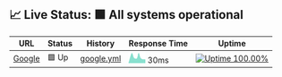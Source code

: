 ## 📈 Live Status: <!--live status--> **🟩 All systems operational**

<!--start: status pages-->
<!-- This summary is generated by Upptime (https://github.com/upptime/upptime) -->
<!-- Do not edit this manually, your changes will be overwritten -->

| URL                              | Status | History                                                                             | Response Time                                                              | Uptime                                                                                                                                                                                                         |
| -------------------------------- | ------ | ----------------------------------------------------------------------------------- | -------------------------------------------------------------------------- | -------------------------------------------------------------------------------------------------------------------------------------------------------------------------------------------------------------- |
| [Google](https://www.google.com) | 🟩 Up  | [google.yml](https://github.com/pavelloz/uptimez/commits/master/history/google.yml) | <img alt="Response time graph" src="./graphs/google.png" height="20"> 30ms | [![Uptime 100.00%](https://img.shields.io/endpoint?url=https%3A%2F%2Fraw.githubusercontent.com%2Fpavelloz%2Fuptimez%2Fmaster%2Fapi%2Fgoogle%2Fuptime.json)](https://pavelloz.github.io/uptimez/history/google) |

<!--end: status pages-->
